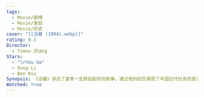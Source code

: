 ```yaml
---
tags:
  - Movie/剧情
  - Movie/家庭
  - Movie/历史
cover: "[[活着 (1994).webp]]"
rating: 8.3
Director:
  - Yimou Zhang
Stars:
  - "\rYou Ge"
  - Gong Li
  - Ben Niu
Synopsis: 《活着》讲述了富贵一生跌宕起伏的故事，通过他的经历展现了中国近代社会的变迁。富贵原本是一个挥霍无度的富家公子，因为嗜赌败光家产，家庭由富变贫，妻子家珍离他而去。痛定思痛后，富贵努力重新开始，与家珍重聚，并靠一副影戏箱养家糊口。然而，随着历史的洪流滚滚向前，富贵一家经历了战争、土地改革、大跃进和文化大革命等重大社会变革。他们在饥荒和动荡中努力生存，但命运却不断夺走他的亲人：父亲因失去家产去世，儿子有庆意外离世，女儿凤霞也因难产而死，最终只剩富贵与外孙相依为命。尽管经历了无数苦难，富贵依然选择坚强地活着。影片通过富贵的视角展现了普通人在时代巨变中的挣扎与坚持，传递出在困境中寻找生活意义的深刻主题。《活着》以平凡而深刻的方式诠释了生命的韧性与尊严，提醒我们珍惜当下，即使面对再大的苦难，也要顽强地活下去。
Watched: true
---
```

